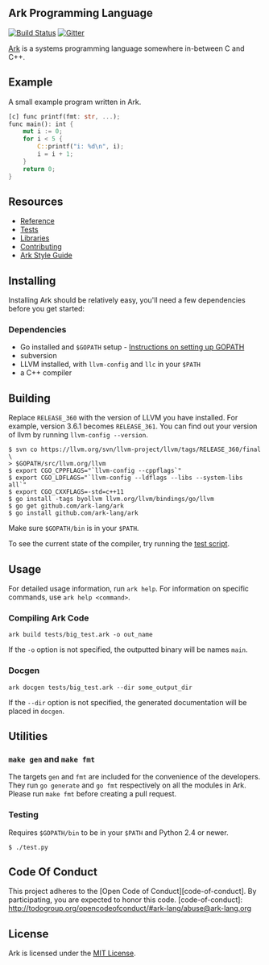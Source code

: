 ## Ark Programming Language
[![Build Status](https://travis-ci.org/ark-lang/ark.png?branch=master)][1]
[![Gitter](https://badges.gitter.im/Join%20Chat.svg)](https://gitter.im/ark-lang/ark?utm_source=badge&utm_medium=badge&utm_campaign=pr-badge)

[Ark](//www.ark-lang.org) is a systems programming language somewhere in-between C and C++.

## Example
A small example program written in Ark.

```rust
[c] func printf(fmt: str, ...);
func main(): int {
    mut i := 0;
    for i < 5 {
        C::printf("i: %d\n", i);
        i = i + 1;
    }
    return 0;
}
```

## Resources
* [Reference](https://github.com/ark-lang/ark-docs/blob/master/REFERENCE.md)
* [Tests](/tests/)
* [Libraries](/lib/)
* [Contributing](/CONTRIBUTING.md)
* [Ark Style Guide](https://github.com/ark-lang/ark-docs/blob/master/STYLEGUIDE.md)

## Installing
Installing Ark should be relatively easy, you'll need a few dependencies before
you get started:

### Dependencies
* Go installed and `$GOPATH` setup - [Instructions on setting up GOPATH](https://golang.org/doc/code.html#GOPATH)
* subversion
* LLVM installed, with `llvm-config` and `llc` in your `$PATH`
* a C++ compiler

## Building
Replace `RELEASE_360` with the version of LLVM you have installed. For example, version 3.6.1 becomes `RELEASE_361`. You can find out your version of llvm by running `llvm-config --version`.

    $ svn co https://llvm.org/svn/llvm-project/llvm/tags/RELEASE_360/final \
    > $GOPATH/src/llvm.org/llvm
    $ export CGO_CPPFLAGS="`llvm-config --cppflags`"
    $ export CGO_LDFLAGS="`llvm-config --ldflags --libs --system-libs all`"
    $ export CGO_CXXFLAGS=-std=c++11
    $ go install -tags byollvm llvm.org/llvm/bindings/go/llvm
    $ go get github.com/ark-lang/ark
    $ go install github.com/ark-lang/ark

Make sure `$GOPATH/bin` is in your `$PATH`.

To see the current state of the compiler, try running the [test script](#testing).

## Usage
For detailed usage information, run `ark help`. For information on specific commands, use `ark help <command>`.

### Compiling Ark Code
```
ark build tests/big_test.ark -o out_name
```
If the `-o` option is not specified, the outputted binary will be names `main`.

### Docgen
```
ark docgen tests/big_test.ark --dir some_output_dir
```
If the `--dir` option is not specified, the generated documentation will be placed in `docgen`.

## Utilities
### `make gen` and `make fmt`
The targets `gen` and `fmt` are included for the convenience of the developers. They run `go generate` and `go fmt` respectively on all the modules in Ark. Please run `make fmt` before creating a pull request.

### Testing
Requires `$GOPATH/bin` to be in your `$PATH` and Python 2.4 or newer.

    $ ./test.py

## Code Of Conduct
This project adheres to the [Open Code of Conduct][code-of-conduct]. By participating, you are expected to honor this code.
[code-of-conduct]: http://todogroup.org/opencodeofconduct/#ark-lang/abuse@ark-lang.org

## License
Ark is licensed under the [MIT License](/LICENSE).

[1]: https://travis-ci.org/ark-lang/ark "Build Status"
